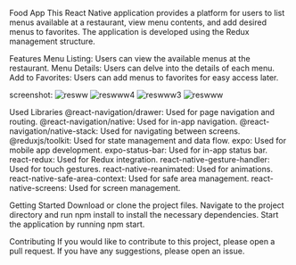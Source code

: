 Food App
This React Native application provides a platform for users to list menus available at a restaurant, view menu contents, and add desired menus to favorites. The application is developed using the Redux management structure.

Features
Menu Listing: Users can view the available menus at the restaurant.
Menu Details: Users can delve into the details of each menu.
Add to Favorites: Users can add menus to favorites for easy access later.

screenshot:
![resww](https://github.com/diyardemir47/restorant-menu/assets/99801830/e61756e4-4f5a-40a5-bab3-a11798008219)
![reswww4](https://github.com/diyardemir47/restorant-menu/assets/99801830/ac4d6cc7-47b1-4400-8b80-5447646165ec)
![reswww3](https://github.com/diyardemir47/restorant-menu/assets/99801830/04db1505-6a57-44a3-a2d2-f6c1a121ddd4)
![reswww](https://github.com/diyardemir47/restorant-menu/assets/99801830/59bea1c5-35c3-4d55-aed3-78d236cec829)


Used Libraries
@react-navigation/drawer: Used for page navigation and routing.
@react-navigation/native: Used for in-app navigation.
@react-navigation/native-stack: Used for navigating between screens.
@reduxjs/toolkit: Used for state management and data flow.
expo: Used for mobile app development.
expo-status-bar: Used for in-app status bar.
react-redux: Used for Redux integration.
react-native-gesture-handler: Used for touch gestures.
react-native-reanimated: Used for animations.
react-native-safe-area-context: Used for safe area management.
react-native-screens: Used for screen management.

Getting Started
Download or clone the project files.
Navigate to the project directory and run npm install to install the necessary dependencies.
Start the application by running npm start.

Contributing
If you would like to contribute to this project, please open a pull request.
If you have any suggestions, please open an issue.
